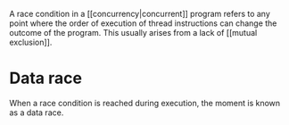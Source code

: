 A race condition in a [[concurrency|concurrent]] program refers to any point where the order of execution of thread instructions can change the outcome of the program. This usually arises from a lack of [[mutual exclusion]]. 

# Data race
When a race condition is reached during execution, the moment is known as a data race.